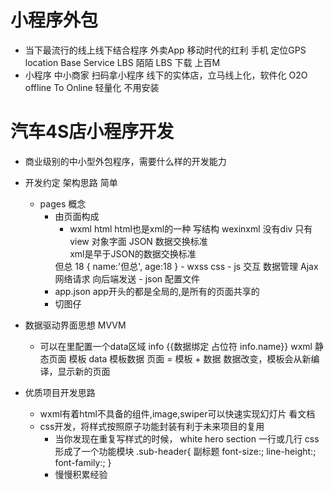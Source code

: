 # 小程序外包

- 当下最流行的线上线下结合程序 
  外卖App 移动时代的红利 手机 定位GPS location Base Service LBS
  陌陌 LBS
  下载 上百M
- 小程序 中小商家 扫码拿小程序 线下的实体店，立马线上化，软件化 O2O 
  offline To Online  轻量化 不用安装 

# 汽车4S店小程序开发
- 商业级别的中小型外包程序，需要什么样的开发能力
- 开发约定 架构思路 简单
  - pages 概念
      - 由页面构成
        - wxml html html也是xml的一种 写结构 wexinxml  没有div 只有view
        对象字面 JSON 数据交换标准  
        xml是早于JSON的数据交换标准
        <reviewer>
          <name>但总</name>
          <age>18</age>
        </reviewer>
        {
          name:'但总',
          age:18
        }
        - wxss css 
        - js 交互 数据管理 Ajax 网络请求 向后端发送
        - json 配置文件
      - app.json
          app开头的都是全局的,是所有的页面共享的       
      - 切图仔
- 数据驱动界面思想 MVVM
  - 可以在里配置一个data区域 info 
    {{数据绑定 占位符 info.name}}
    wxml 静态页面 模板
    data 模板数据
    页面 = 模板 + 数据
    数据改变，模板会从新编译，显示新的页面


- 优质项目开发思路
    - wxml有着html不具备的组件,image,swiper可以快速实现幻灯片
        看文档
    - css开发，将样式按照原子功能封装有利于未来项目的复用
        - 当你发现在重复写样式的时候，
           white hero section
           一行或几行 css 形成了一个功能模块
           .sub-header{ 副标题
              font-size:;
              line-height:;
              font-family:;
           } 
        - 慢慢积累经验